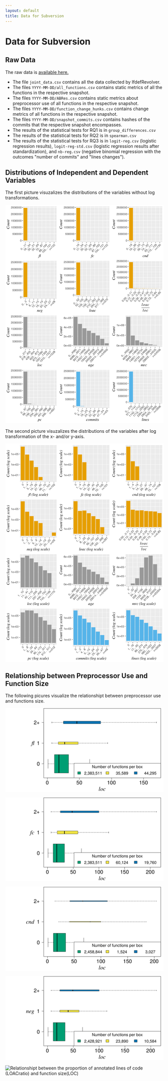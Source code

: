 ```yaml
---
layout: default
title: Data for Subversion
---
```

# Data for Subversion

## Raw Data

The raw data is [available here.](https://github.com/wfenske/IfdefRevolver/releases/download/v1.9/subversion-data.tar.gz)

- The file `joint_data.csv` contains all the data collected by IfdefRevolver.
- The files `YYYY-MM-DD/all_functions.csv` contains static metrics of all the functions in the respective snapshot.
- The files `YYYY-MM-DD/ABRes.csv` contains static metrics about preprocessor use of all functions in the respective snapshot.
- The files `YYYY-MM-DD/function_change_hunks.csv` contains change metrics of all functions in the respective snapshot.
- The files `YYYY-MM-DD/snapshot_commits.csv` contains hashes of the commits that the respective snapshot encompasses.
- The results of the statistical tests for RQ1 is in `group_differences.csv`
- The results of the statistical tests for RQ2 is in `spearman.csv`
- The results of the statistical tests for RQ3 is in `logit-reg.csv` (logistic regression results), `logit-reg-std.csv` (logistic regression results after standardization), and `nb-reg.csv` (negative binomial regression with the outcomes "number of commits" and "lines changes").

## Distributions of Independent and Dependent Variables

The first picture visuzalizes the distributions of the variables without log transformations.

![Distribution of the data without log transformations](distributions-no-log-scaling.png)

The second picture visuzalizes the distributions of the variables after log transformation of the x- and/or y-axis.

![Distribution of the data after log transformation of x- and/or y-axes.](distributions.png)

## Relationship between Preprocessor Use and Function Size

The following picures visualize the relationshipt between preprocessor use and functions size.

![Relationshipt between number of feature locations (FL) and function size (LOC)](loc-plot-FL-x.png)

![Relationshipt between number of feature constants (FC) and function size (LOC)](loc-plot-FC-x.png)

![Relationshipt between nesting (CND) and function size (LOC)](loc-plot-CND-x.png)

![Relationshipt between negation (NEG) and function size (LOC)](loc-plot-NEG-x.png)

![Relationshipt between the proportion of annotated lines of code (LOACratio) and function
size(LOC)](loc-plot-LOACratio-x.png)
